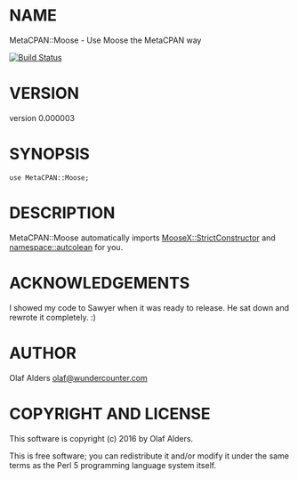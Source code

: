 # NAME

MetaCPAN::Moose - Use Moose the MetaCPAN way

[![Build Status](https://travis-ci.org/metacpan/p5-metacpan-moose.png?branch=master)](https://travis-ci.org/metacpan/p5-metacpan-moose)

# VERSION

version 0.000003

# SYNOPSIS

    use MetaCPAN::Moose;

# DESCRIPTION

MetaCPAN::Moose automatically imports [MooseX::StrictConstructor](https://metacpan.org/pod/MooseX::StrictConstructor) and
[namespace::autcolean](https://metacpan.org/pod/namespace::autcolean) for you.

# ACKNOWLEDGEMENTS

I showed my code to Sawyer when it was ready to release.  He sat down and
rewrote it completely. :)

# AUTHOR

Olaf Alders <olaf@wundercounter.com>

# COPYRIGHT AND LICENSE

This software is copyright (c) 2016 by Olaf Alders.

This is free software; you can redistribute it and/or modify it under
the same terms as the Perl 5 programming language system itself.
